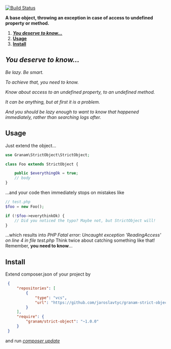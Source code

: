 [![Build Status](https://travis-ci.org/jaroslavtyc/granam-strict-object.svg?branch=travis-support-forced)](https://travis-ci.org/jaroslavtyc/granam-strict-object)

**A base object, throwing an exception in case of access to undefined property or method.**

1. [***You deserve to know...***](#you-deserve-to-know)
2. [**Usage**](#usage)
3. [**Install**](#Install)

## *You deserve to know...*

*Be lazy. Be smart.*

*To achieve that, you need to know.*

*Know about access to an undefined property, to an undefined method.*

*It can be anything, but at first it is a problem.*

*And you should be lazy enough to want to know that happened immediately, rather than searching logs after.*

## Usage

Just extend the object...

```php
use Granam\StrictObject\StrictObject;

class Foo extends StrictObject {

    public $everythingOk = true;
    // body
}
```

...and your code then immediately stops on mistakes like

```php
// test.php
$foo = new Foo();

if (!$foo->everythinkOk) {
    // Did you noticed the typo? Maybe not, but StrictObject will!
}
```
...which results into *PHP Fatal error: Uncaught exception 'ReadingAccess' on line 4 in file test.php*
Think twice about catching something like that! Remember, **you need to know**...

## Install

Extend composer.json of your project by
```json
 {
     "repositories": [
         {
             "type": "vcs",
             "url": "https://github.com/jaroslavtyc/granam-strict-object"
         }
     ],
     "require": {
         "granam/strict-object": "~1.0.0"
     }
 }
```
and run *[composer update](https://getcomposer.org/doc/03-cli.md#update)*
